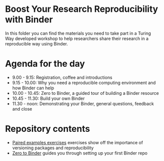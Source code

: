# Boost Your Research Reproducibility with Binder

In this folder you can find the materials you need to take part in a Turing Way developed workshop to help researchers share their research in a reproducible way using Binder.

# Agenda for the day

* 9.00 - 9.15: Registration, coffee and introductions
* 9.15 - 10.00: Why you need a reproducible computing environment and how Binder can help
* 10.00 - 10.45: Zero to Binder, a guided tour of building a Binder resource
* 10.45 - 11.30: Build your own Binder
* 11.30 - noon: Demonstrating your Binder, general questions, feedback and close

# Repository contents

* [Paired examples exercises](01_paired_examples.md) exercises show off the importance of versioning packages and reproducibility
* [Zero to Binder](02_zero-to-binder.md) guides you through setting up your first Binder repo
